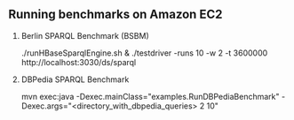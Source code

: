 Running benchmarks on Amazon EC2
--------------------------------

1. Berlin SPARQL Benchmark (BSBM)

	./runHBaseSparqlEngine.sh &
	./testdriver -runs 10 -w 2 -t 3600000 http://localhost:3030/ds/sparql

2. DBPedia SPARQL Benchmark

	mvn exec:java -Dexec.mainClass="examples.RunDBPediaBenchmark" -Dexec.args="<directory_with_dbpedia_queries> 2 10"


